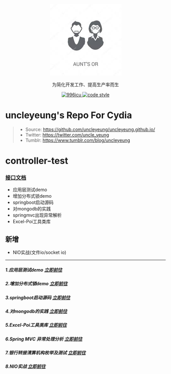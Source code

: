 <p align="center">
  <a href="https://github.com/uncleyeung">
   <img alt="Uncle-Yeong-Logo" src="https://raw.githubusercontent.com/uncleyeung/uncleyeung.github.io/master/web/img/logo1.jpg">
  </a>
</p>

<p align="center">
  为简化开发工作、提高生产率而生
</p>

<p align="center">
  
  <a href="https://github.com/996icu/996.ICU/blob/master/LICENSE">
    <img alt="996icu" src="https://img.shields.io/badge/license-NPL%20(The%20996%20Prohibited%20License)-blue.svg">
  </a>

  <a href="https://www.apache.org/licenses/LICENSE-2.0">
    <img alt="code style" src="https://img.shields.io/badge/license-Apache%202-4EB1BA.svg?style=flat-square">
  </a>
</p>

# uncleyeung's Repo For Cydia
> * Source: https://github.com/uncleyeung/uncleyeung.github.io/
> * Twitter: https://twitter.com/uncle_yeung
> * Tumblr: https://www.tumblr.com/blog/uncleyeung
# controller-test
### [接口文档](./md/DocumentInterface)
+ 应用层测试demo 
+ 增加分布式锁demo 
+ springboot启动源码
+ 对mongodb的实践
+ springmvc出现异常解析
+ Excel-Poi工具类库


## 新增
+ NIO实战(文件io/socket io)
---
##### 1.应用层测试demo [立即前往](./src/main/java/com/uncle/controller/controller)
##### 2.增加分布式锁demo [立即前往](./src/main/java/com/uncle/controller/redisson)
##### 3.springboot启动源码 [立即前往](./src/main/java/com/uncle/loader)
##### 4.对mongodb的实践 [立即前往](./src/main/java/com/uncle/controller/mongo)
##### 5.Excel-Poi工具类库 [立即前往](./md/ExcelPoiUtil.md)
##### 6.Spring MVC 异常处理分析 [立即前往](./md/SpringmvcAnalysisException.md)
##### 7.银行转接清算机构枚举及测试 [立即前往](./src/main/java/com/uncle/controller/bank)
##### 8.NIO实战 [立即前往](./src/main/java/com/uncle/controller/nio)